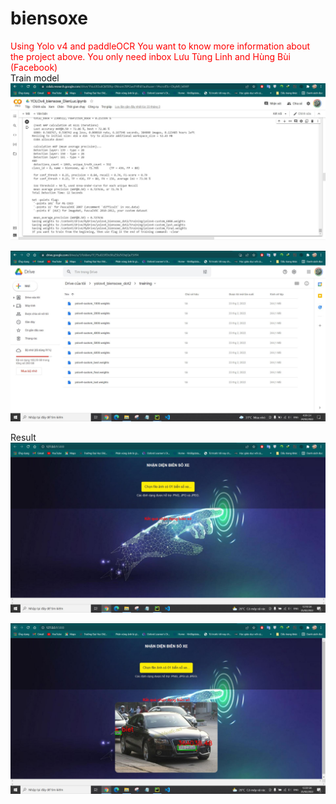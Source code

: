 # biensoxe
<div style="color:red">Using Yolo v4 and paddleOCR
You want to know more information about the project above. You only need inbox Lưu Tùng Linh and Hùng Bùi (Facebook)
</div>
<div>Train model</div>
<img src="train01.JPG"><img>
  
<img src="train02.JPG"><img>
<div>Result</div>
<img src="ketqua_saucung01.JPG"><img>
  
<img src="ketqua_saucung02.JPG"><img>

